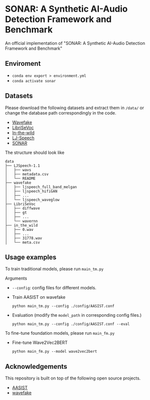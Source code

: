 # SONAR: A Synthetic AI-Audio Detection Framework and Benchmark
An official implementation of "SONAR: A Synthetic AI-Audio Detection Framework and Benchmark"

## Enviroment

- ``conda env export > environment.yml``
- ``conda activate sonar``

## Datasets

Please download the following datasets and extract them in ``/data/``  or change the database path correspondingly in the code.

- [Wavefake](https://zenodo.org/records/5642694) 
- [LibriSeVoc](https://github.com/csun22/Synthetic-Voice-Detection-Vocoder-Artifacts)
- [In-the-wild](https://deepfake-total.com/in_the_wild)
- [LJ-Speech](https://keithito.com/LJ-Speech-Dataset/)
- [SONAR](https://drive.google.com/drive/folders/1kSqjuHiElNigCvGxD6sVKiyVaXA3xO5A?usp=sharing)

The structure should look like

```
data
├── LJSpeech-1.1
│ 	├── wavs
│	├── metadata.csv
│ 	└── README
├── wavefake
│ 	├── ljspeech_full_band_melgan
│	├── ljspeech_hifiGAN
│	├── ...
│ 	└── ljspeech_waveglow
├── LibriSeVoc
│ 	├── diffwave
│	├── gt
│	├── ...
│ 	└── wavernn
├── in_the_wild
│ 	├── 0.wav
│	├── ...
│	├── 31778.wav
│ 	└── meta.csv
```



## Usage examples

To train traditional models, please run ``main_tm.py``

Arguments

- ``--config``: config files for different models.

- Train AASIST on wavefake

  ```
  python main_tm.py --config ./config/AASIST.conf 
  ```

- Evaluation (modify the ``model_path`` in corresponding config files.)

  ```
  python main_tm.py --config ./config/AASIST.conf --eval
  ```

To fine-tune foundation models, please run ``main_fm.py``

- Fine-tune Wave2Vec2BERT

  ```
  python main_fm.py --model wave2vec2bert
  ```

  

## Acknowledgements

This repository is built on top of the following open source projects.

- [AASIST](https://github.com/clovaai/aasist)
- [wavefake](https://github.com/RUB-SysSec/WaveFake/tree/main)

